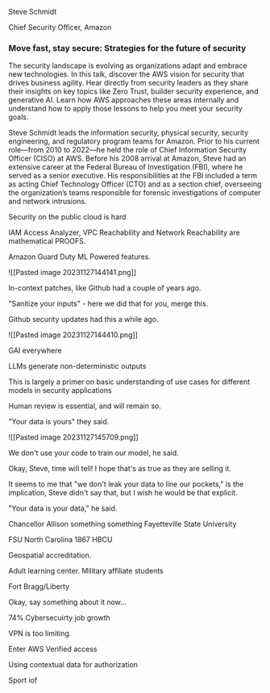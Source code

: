 Steve Schmidt

Chief Security Officer, Amazon
### Move fast, stay secure: Strategies for the future of security

The security landscape is evolving as organizations adapt and embrace new technologies. In this talk, discover the AWS vision for security that drives business agility. Hear directly from security leaders as they share their insights on key topics like Zero Trust, builder security experience, and generative AI. Learn how AWS approaches these areas internally and understand how to apply those lessons to help you meet your security goals.

Steve Schmidt leads the information security, physical security, security engineering, and regulatory program teams for Amazon. Prior to his current role—from 2010 to 2022—he held the role of Chief Information Security Officer (CISO) at AWS. Before his 2008 arrival at Amazon, Steve had an extensive career at the Federal Bureau of Investigation (FBI), where he served as a senior executive. His responsibilities at the FBI included a term as acting Chief Technology Officer (CTO) and as a section chief, overseeing the organization’s teams responsible for forensic investigations of computer and network intrusions.

Security on the public cloud is hard

IAM Access Analyzer, VPC Reachability and Network Reachability are mathematical PROOFS.

Amazon Guard Duty ML Powered features.

![[Pasted image 20231127144141.png]]

In-context patches, like Github had a couple of years ago.

"Sanitize your inputs" - here we did that for you, merge this.

Github security updates had this a while ago.

![[Pasted image 20231127144410.png]]

GAI everywhere

LLMs generate non-deterministic outputs

This is largely a primer on basic understanding of use cases for different models in security applications

Human review is essential, and will remain so.

"Your data is yours" they said.

![[Pasted image 20231127145709.png]]

We don't use your code to train our model, he said.

Okay, Steve, time will tell! I hope that's as true as they are selling it.

It seems to me that "we don't leak your data to line our pockets," is the implication, Steve didn't say that, but I wish he would be that explicit.

"Your data is your data," he said.

Chancellor Allison something something Fayetteville State University

FSU North Carolina 1867 HBCU

Geospatial accreditation.

Adult learning center. Military affiliate students

Fort Bragg/Liberty

Okay, say something about it now...

74% Cybersecuirty job growth

VPN is too limiting.

Enter AWS Verified access

Using contextual data for authorization

Sport iof
